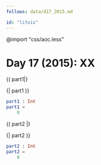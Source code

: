 ```yaml
---
follows: data/d17_2015.md

id: "litvis"
---
```


@import "css/aoc.less"

# Day 17 (2015): XX

{( part1|}

{| part1 )}

```elm {l r}
part1 : Int
part1 =
    0
```

{( part2 |}

{| part2 )}

```elm {l r}
part2 : Int
part2 =
    0
```

